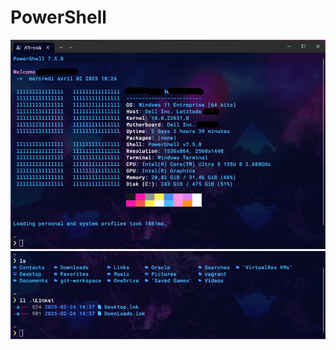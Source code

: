 # PowerShell

<img max-height="500px" max-width="500px" src="https://github.com/icecmach/win-dotfiles/blob/main/Documents/PowerShell/pwsh01.png?raw=true">

<img max-height="500px" max-width="500px" src="https://github.com/icecmach/win-dotfiles/blob/main/Documents/PowerShell/pwsh02.png?raw=true">
